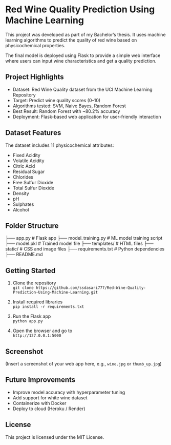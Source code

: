 # Red Wine Quality Prediction Using Machine Learning

This project was developed as part of my Bachelor’s thesis. It uses machine learning algorithms to predict the quality of red wine based on physicochemical properties.

The final model is deployed using Flask to provide a simple web interface where users can input wine characteristics and get a quality prediction.

## Project Highlights

- Dataset: Red Wine Quality dataset from the UCI Machine Learning Repository
- Target: Predict wine quality scores (0–10)
- Algorithms tested: SVM, Naive Bayes, Random Forest
- Best Result: Random Forest with ~80.2% accuracy
- Deployment: Flask-based web application for user-friendly interaction

## Dataset Features

The dataset includes 11 physicochemical attributes:
- Fixed Acidity
- Volatile Acidity
- Citric Acid
- Residual Sugar
- Chlorides
- Free Sulfur Dioxide
- Total Sulfur Dioxide
- Density
- pH
- Sulphates
- Alcohol

## Folder Structure
├── app.py # Flask app
├── model_training.py # ML model training script
├── model.pkl # Trained model file
├── templates/ # HTML files
├── static/ # CSS and image files
├── requirements.txt # Python dependencies
├── README.md


## Getting Started

1. Clone the repository  
   `git clone https://github.com/ssdasari777/Red-Wine-Quality-Prediction-Using-Machine-Learning.git`

2. Install required libraries  
   `pip install -r requirements.txt`

3. Run the Flask app  
   `python app.py`

4. Open the browser and go to  
   `http://127.0.0.1:5000`

## Screenshot

(Insert a screenshot of your web app here, e.g., `wine.jpg` or `thumb_up.jpg`)

## Future Improvements

- Improve model accuracy with hyperparameter tuning
- Add support for white wine dataset
- Containerize with Docker
- Deploy to cloud (Heroku / Render)

## License

This project is licensed under the MIT License.
